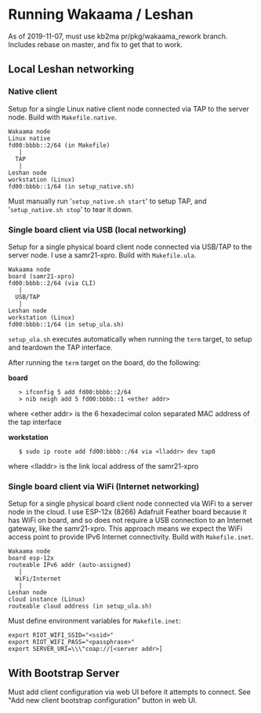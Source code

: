 # Running Wakaama / Leshan

As of 2019-11-07, must use kb2ma pr/pkg/wakaama_rework branch. Includes rebase on master, and fix to get that to work.

## Local Leshan networking

### Native client
Setup for a single Linux native client node connected via TAP to the server node. Build with `Makefile.native`.

```
Wakaama node
Linux native
fd00:bbbb::2/64 (in Makefile)
   |
  TAP
   |
Leshan node
workstation (Linux)
fd00:bbbb::1/64 (in setup_native.sh)
```

Must manually run '`setup_native.sh start`' to setup TAP, and '`setup_native.sh stop`' to tear it down.

### Single board client via USB (local networking)
Setup for a single physical board client node connected via USB/TAP to the server node. I use a samr21-xpro. Build with `Makefile.ula`.
```
Wakaama node
board (samr21-xpro)
fd00:bbbb::2/64 (via CLI)
   |
  USB/TAP
   |
Leshan node
workstation (Linux)
fd00:bbbb::1/64 (in setup_ula.sh)
```
`setup_ula.sh` executes automatically when running the `term` target, to setup and teardown the TAP interface.

After running the `term` target on the board, do the following:

**board**
```
   > ifconfig 5 add fd00:bbbb::2/64
   > nib neigh add 5 fd00:bbbb::1 <ether addr>
```
where <ether addr\> is the 6 hexadecimal colon separated MAC address of the tap interface

**workstation**
```
   $ sudo ip route add fd00:bbbb::/64 via <lladdr> dev tap0
```
where <lladdr\> is the link local address of the samr21-xpro


### Single board client via WiFi (Internet networking)
Setup for a single physical board client node connected via WiFi to a server node in the cloud. I use ESP-12x (8266) Adafruit Feather board because it has WiFi on board, and so does not require a USB connection to an Internet gateway, like the samr21-xpro. This approach means we expect the WiFi access point to provide IPv6 Internet connectivity. Build with `Makefile.inet`.
```
Wakaama node
board esp-12x
routeable IPv6 addr (auto-assigned)
   |
  WiFi/Internet
   |
Leshan node
cloud instance (Linux)
routeable cloud address (in setup_ula.sh)
```

Must define environment variables for `Makefile.inet`:
```
export RIOT_WIFI_SSID="<ssid>"
export RIOT_WIFI_PASS="<passphrase>"
export SERVER_URI=\\\"coap://[<server addr>]

```


## With Bootstrap Server
Must add client configuration via web UI before it attempts to connect. See "Add new client bootstrap configuration" button in web UI.